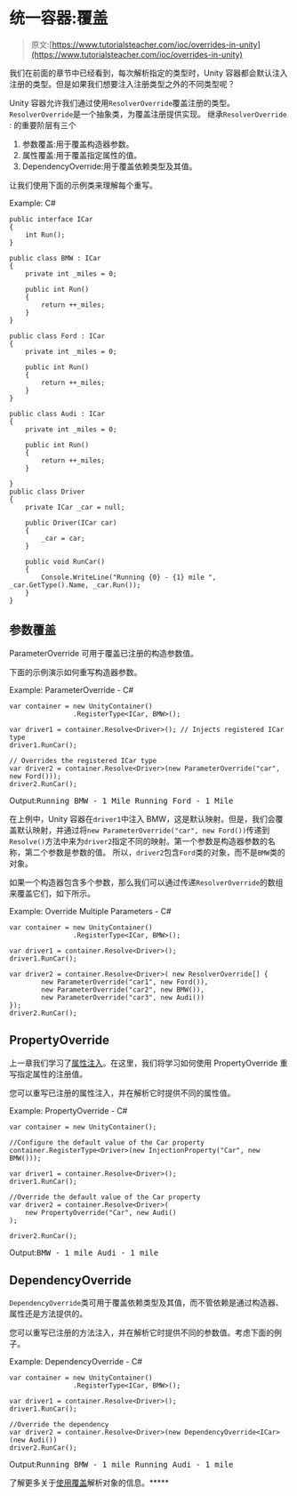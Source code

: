 # 统一容器:覆盖

> 原文:[https://www.tutorialsteacher.com/ioc/overrides-in-unity](https://www.tutorialsteacher.com/ioc/overrides-in-unity)

我们在前面的章节中已经看到，每次解析指定的类型时，Unity 容器都会默认注入注册的类型。但是如果我们想要注入注册类型之外的不同类型呢？

Unity 容器允许我们通过使用`ResolverOverride`覆盖注册的类型。`ResolverOverride`是一个抽象类，为覆盖注册提供实现。 继承`ResolverOverride` : 的重要阶层有三个

1.  参数覆盖:用于覆盖构造器参数。
2.  属性覆盖:用于覆盖指定属性的值。
3.  DependencyOverride:用于覆盖依赖类型及其值。

让我们使用下面的示例类来理解每个重写。

Example: C# 

```
public interface ICar
{
    int Run();
}

public class BMW : ICar
{
    private int _miles = 0;

    public int Run()
    {
        return ++_miles;
    }
}

public class Ford : ICar
{
    private int _miles = 0;

    public int Run()
    {
        return ++_miles;
    }
}

public class Audi : ICar
{
    private int _miles = 0;

    public int Run()
    {
        return ++_miles;
    }

}
public class Driver
{
    private ICar _car = null;

    public Driver(ICar car)
    {
        _car = car;
    }

    public void RunCar()
    {
        Console.WriteLine("Running {0} - {1} mile ", _car.GetType().Name, _car.Run());
    }
} 
```

## 参数覆盖

ParameterOverride 可用于覆盖已注册的构造参数值。

下面的示例演示如何重写构造器参数。

Example: ParameterOverride - C# 

```
var container = new UnityContainer()
                .RegisterType<ICar, BMW>();

var driver1 = container.Resolve<Driver>(); // Injects registered ICar type
driver1.RunCar();

// Overrides the registered ICar type 
var driver2 = container.Resolve<Driver>(new ParameterOverride("car", new Ford()));
driver2.RunCar(); 
```

Output:<samp>Running BMW - 1 Mile
Running Ford - 1 Mile</samp>

在上例中，Unity 容器在`driver1`中注入 BMW，这是默认映射。但是，我们会覆盖默认映射，并通过将`new ParameterOverride("car", new Ford())`传递到`Resolve()`方法中来为`driver2`指定不同的映射。第一个参数是构造器参数的名称，第二个参数是参数的值。 所以，`driver2`包含`Ford`类的对象，而不是`BMW`类的对象。

如果一个构造器包含多个参数，那么我们可以通过传递`ResolverOverride`的数组来覆盖它们，如下所示。

Example: Override Multiple Parameters - C# 

```
var container = new UnityContainer()
                .RegisterType<ICar, BMW>();

var driver1 = container.Resolve<Driver>();
driver1.RunCar();

var driver2 = container.Resolve<Driver>( new ResolverOverride[] { 
        new ParameterOverride("car1", new Ford()),
        new ParameterOverride("car2", new BMW()),
        new ParameterOverride("car3", new Audi())
});
driver2.RunCar(); 
```

## PropertyOverride

上一章我们学习了[属性注入](/ioc/property-injection-using-Unity-container "Property Injection using Unity")。在这里，我们将学习如何使用 PropertyOverride 重写指定属性的注册值。

您可以重写已注册的属性注入，并在解析它时提供不同的属性值。

Example: PropertyOverride - C# 

```
var container = new UnityContainer();

//Configure the default value of the Car property
container.RegisterType<Driver>(new InjectionProperty("Car", new BMW()));

var driver1 = container.Resolve<Driver>();
driver1.RunCar();

//Override the default value of the Car property
var driver2 = container.Resolve<Driver>(
    new PropertyOverride("Car", new Audi()
);

driver2.RunCar(); 
```

Output:<samp>BMW - 1 mile
Audi - 1 mile</samp>

## DependencyOverride

`DependencyOverride`类可用于覆盖依赖类型及其值，而不管依赖是通过构造器、属性还是方法提供的。

您可以重写已注册的方法注入，并在解析它时提供不同的参数值。考虑下面的例子。

Example: DependencyOverride - C# 

```
var container = new UnityContainer()
                .RegisterType<ICar, BMW>();

var driver1 = container.Resolve<Driver>();
driver1.RunCar();

//Override the dependency
var driver2 = container.Resolve<Driver>(new DependencyOverride<ICar>(new Audi())
driver2.RunCar(); 
```

Output:<samp>Running BMW - 1 mile
Running Audi - 1 mile</samp>

了解更多关于[使用覆盖](https://msdn.microsoft.com/en-us/library/ff660920(v=pandp.20).aspx)解析对象的信息。*****